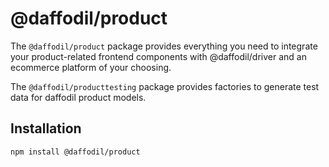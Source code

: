 # @daffodil/product

The `@daffodil/product` package provides everything you need to integrate your product-related frontend components with @daffodil/driver and an ecommerce platform of your choosing.

The `@daffodil/producttesting` package provides factories to generate test data for daffodil product models.

## Installation

```
npm install @daffodil/product
```



